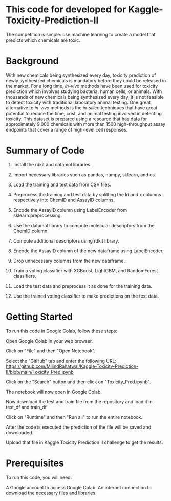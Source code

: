 # This code for developed for Kaggle-Toxicity-Prediction-II

The competition is simple: use machine learning to create a model that predicts which chemicals are toxic.

# Background
With new chemicals being synthesized every day, toxicity prediction of newly synthesized chemicals is mandatory before they could be released in the market. For a long time, *in-vivo* methods have been used for toxicity prediction which involves studying bacteria, human cells, or animals. With thousands of new chemicals being synthesized every day, it is not feasible to detect toxicity with traditional laboratory animal testing. One great alternative to *in-vivo* methods is the *in-silico* techniques that have great potential to reduce the time, cost, and animal testing involved in detecting toxicity. This dataset is prepared using a resource that has data for approximately 9,000 chemicals with more than 1500 high-throughput assay endpoints that cover a range of high-level cell responses.


# Summary of Code

1. Install the rdkit and datamol libraries.

2. Import necessary libraries such as pandas, numpy, sklearn, and os.

3. Load the training and test data from CSV files.

4. Preprocess the training and test data by splitting the Id and x columns respectively into ChemID and AssayID columns.

5. Encode the AssayID column using LabelEncoder from sklearn.preprocessing.

6. Use the datamol library to compute molecular descriptors from the ChemID column.

7. Compute additional descriptors using rdkit library.

8. Encode the AssayID column of the new dataframe using LabelEncoder.

9. Drop unnecessary columns from the new dataframe.

10. Train a voting classifier with XGBoost, LightGBM, and RandomForest classifiers.

11. Load the test data and preprocess it as done for the training data.

12. Use the trained voting classifier to make predictions on the test data.

# Getting Started

To run this code in Google Colab, follow these steps:

Open Google Colab in your web browser.

Click on "File" and then "Open Notebook".

Select the "GitHub" tab and enter the following URL: 
https://github.com/MilindRahatwal/Kaggle-Toxicity-Prediction-II/blob/main/Toxicity_Pred.ipynb

Click on the "Search" button and then click on "Toxicity_Pred.ipynb".

The notebook will now open in Google Colab.

Now download the test and train file from the repository and load it in test_df and train_df

Click on "Runtime" and then "Run all" to run the entire notebook.

After the code is executed the prediction of the file will be saved and downloaded.

Upload that file in Kaggle Toxicity Prediction II challenge to get the results. 


# Prerequisites

To run this code, you will need:

A Google account to access Google Colab.
An internet connection to download the necessary files and libraries.



